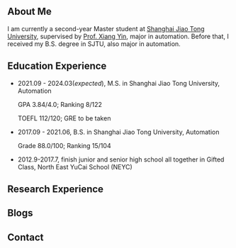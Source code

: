 ## About Me

I am currently a second-year Master student at [Shanghai Jiao Tong University](https://sjtu.edu.cn/), supervised by [Prof. Xiang Yin](https://xiangyin.sjtu.edu.cn/), major in automation. Before that, I received my B.S. degree in SJTU, also major in automation.

## Education Experience

- 2021.09 - 2024.03(*expected*), M.S. in Shanghai Jiao Tong University, Automation

    GPA 3.84/4.0; Ranking 8/122

    TOEFL 112/120; GRE to be taken

- 2017.09 - 2021.06, B.S. in Shanghai Jiao Tong University, Automation

    Grade 88.0/100; Ranking 15/104

- 2012.9-2017.7, finish junior and senior high school all together in Gifted Class, North East YuCai School (NEYC)  

## Research Experience



## Blogs
## Contact
